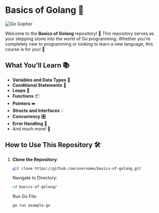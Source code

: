 # Basics of Golang 🚀

![Go Gopher](https://blog.golang.org/gopher/gopher.png)

Welcome to the **Basics of Golang** repository! 🎉 This repository serves as your stepping stone into the world of Go programming. Whether you're completely new to programming or looking to learn a new language, this course is for you! 🌟

## What You'll Learn 📚

- **Variables and Data Types** 🧮
- **Conditional Statements** 🤔
- **Loops** 🔁
- **Functions** 📦
- **Pointers** ➡️
- **Structs and Interfaces** 💡
- **Concurrency** 🎛️
- **Error Handling** 🚨
- And much more! 🌈

## How to Use This Repository 🛠️

1. **Clone the Repository**: 
   ```bash
   git clone https://github.com/username/basics-of-golang.git
   ```
    Navigate to Directory:
    ```bash  
    cd basics-of-golang/
    ```  
    Run Go File:
    ```bash 
    go run example.go
    ``` 